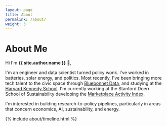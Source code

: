 ```yaml
---
layout: page
title: About
permalink: /about/
weight: 3
---
```


# **About Me**

Hi I'm **{{ site.author.name }}** :wave:,

I'm an engineer and data scientist turned policy wonk. I've worked in batteries, solar energy, and politics. Most recently, I've been bringing more tech talent to the civic space through [Bluebonnet Data](www.bluebonnetdata.org), and studying at the [Harvard Kennedy School](https://www.hks.harvard.edu/). I'm currently working at the Stanford Doerr School of Sustainability developing the [Marketplace Activity Index](https://www.su.se/english/research/research-projects/the-marketplace-activity-index?open-collapse-boxes=research-project-members).

I'm interested in building research-to-policy pipelines, particularly in areas that concern economics, AI, sustainability, and energy.

<div class="row">
{% include about/timeline.html %}
</div>
